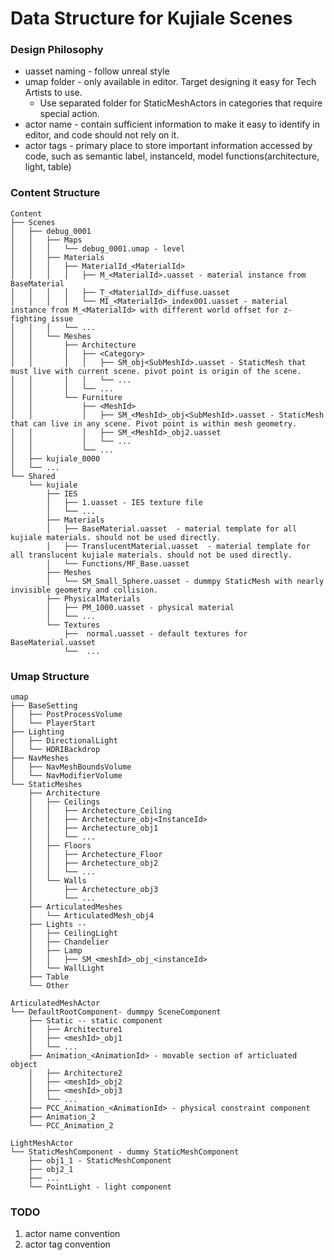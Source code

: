 # Data Structure for Kujiale Scenes

### Design Philosophy

* uasset naming - follow unreal style
* umap folder - only available in editor. Target designing it easy for Tech Artists to use.
    * Use separated folder for StaticMeshActors in categories that require special action.
* actor name - contain sufficient information to make it easy to identify in editor, and code should not rely on it.
* actor tags - primary place to store important information accessed by code, such as semantic label, instanceId, model
  functions(architecture, light, table)

### Content Structure

```
Content
├── Scenes
│   ├── debug_0001
│   │   ├── Maps
│   │   │   └── debug_0001.umap - level 
│   │   ├── Materials
│   │   │   ├── MaterialId_<MaterialId>
│   │   │   │   ├── M_<MaterialId>.uasset - material instance from BaseMaterial
│   │   │   │   ├── T_<MaterialId>_diffuse.uasset
│   │   │   │   └── MI_<MaterialId>_index001.uasset - material instance from M_<MaterialId> with different world offset for z-fighting issue
│   │   │   └── ...
│   │   └── Meshes
│   │       ├── Architecture
│   │       │   ├── <Category>
│   │       │   │   ├── SM_obj<SubMeshId>.uasset - StaticMesh that must live with current scene. pivot point is origin of the scene.
│   │       │   │   └── ...
│   │       │   └── ...
│   │       └── Furniture
│   │           ├── <MeshId>
│   │           │   ├── SM_<MeshId>_obj<SubMeshId>.uasset - StaticMesh that can live in any scene. Pivot point is within mesh geometry.
│   │           │   ├── SM_<MeshId>_obj2.uasset
│   │           │   └── ...
│   │           └── ...
│   ├── kujiale_0000
│   └── ...
└── Shared
    └── kujiale
        ├── IES
        │   ├── 1.uasset - IES texture file   
        │   └── ...
        ├── Materials
        │   ├── BaseMaterial.uasset  - material template for all kujiale materials. should not be used directly.
        │   ├── TranslucentMaterial.uasset  - material template for all translucent kujiale materials. should not be used directly.
        │   └── Functions/MF_Base.uasset
        ├── Meshes
        │   └── SM_Small_Sphere.uasset - dummpy StaticMesh with nearly invisible geometry and collision. 
        ├── PhysicalMaterials
        │   ├── PM_1000.uasset - physical material
        │   └── ...
        └── Textures
            ├──  normal.uasset - default textures for BaseMaterial.uasset
            └──  ...
```

### Umap Structure

```
umap
├── BaseSetting
│   ├── PostProcessVolume
│   └── PlayerStart
├── Lighting
│   ├── DirectionalLight
│   └── HDRIBackdrop
├── NavMeshes
│   ├── NavMeshBoundsVolume
│   └── NavModifierVolume
└── StaticMeshes
    ├── Architecture
    │   ├── Ceilings
    │   │   ├── Archetecture_Ceiling
    │   │   ├── Archetecture_obj<InstanceId>
    │   │   ├── Archetecture_obj1
    │   │   └── ...
    │   ├── Floors
    │   │   ├── Archetecture_Floor
    │   │   ├── Archetecture_obj2
    │   │   └── ...
    │   └── Walls
    │       ├── Archetecture_obj3
    │       └── ...
    ├── ArticulatedMeshes
    │   └── ArticulatedMesh_obj4
    ├── Lights -- 
    │   ├── CeilingLight
    │   ├── Chandelier
    │   ├── Lamp
    │   │   ├── SM_<meshId>_obj_<instanceId>
    │   └── WallLight
    ├── Table
    └── Other
```

```
ArticulatedMeshActor
└── DefaultRootComponent- dummpy SceneComponent
    ├── Static -- static component
    │   ├── Architecture1
    │   ├── <meshId>_obj1
    │   └── ...
    ├── Animation_<AnimationId> - movable section of articluated object
    │   ├── Architecture2
    │   ├── <meshId>_obj2
    │   ├── <meshId>_obj3
    │   └── ...
    ├── PCC_Animation_<AnimationId> - physical constraint component
    ├── Animation_2
    └── PCC_Animation_2
```

```
LightMeshActor
└── StaticMeshComponent - dummy StaticMeshComponent
    ├── obj1_1 - StaticMeshComponent
    ├── obj2_1
    ├── ...
    └── PointLight - light component
```

### TODO
1. actor name convention
2. actor tag convention

